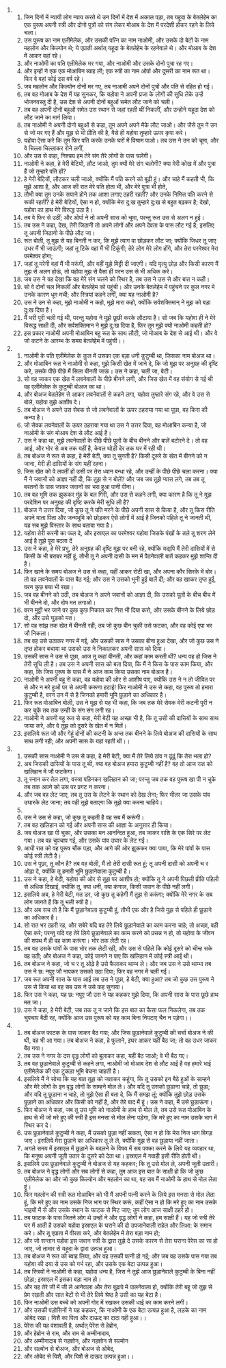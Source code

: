 <ol>
  <li>
    <ol>
      <li>जिन दिनों में न्यायी लोग न्याय करते थे उन दिनों में देश में अकाल पड़ा, तब यहूदा के बेतलेहेम का एक पुरूष अपनी स्त्री और दोनो पुत्रों को संग लेकर मोआब के देश में परदेशी होकर रहने के लिये चला।</li>
      <li>उस पुरूष का नाम एलीमेलेक, और उसकी पत्नि का नाम नाओमी, और उसके दो बेटों के नाम महलोन और किल्योन थे; ये एप्राती अर्थात् यहूदा के बेतलेहेम के रहनेवाले थे। और मोआब के देश में आकर वहां रहे।</li>
      <li>और नाओमी का पति एलीमेलेक मर गया, और नाओमी और उसके दोनो पुत्रा रह गए।</li>
      <li>और इन्हों ने एक एक मोआबिन ब्याह ली; एक स्त्री का नाम ओर्पा और दूसरी का नाम रूत था। फिर वे वहां कोई दस वर्ष रहे।</li>
      <li>जब महलोन और किल्योन दोनों मर गए, तब नाआमी अपने दोनों पुत्रों और पति से रहित हो गई।</li>
      <li>तब वह मोआब के देश में यह सुनकर, कि यहोवा ने अपनी प्रजा के लोगों की सुधि लेके उन्हें भोजनवस्तु दी है, उस देश से अपनी दोनों बहुओं समेत लौट जाने को चली।</li>
      <li>तब वह अपनी दोनों बहुओं समेत उस स्थान से जहां रहती थीं निकलीं, और उन्होने यहूदा देश को लौट जाने का मार्ग लिया।</li>
      <li>तब नाओमी ने अपनी दोनो बहुओं से कहा, तुम अपने अपने मैके लौट जाओ। और जैसे तुम ने उन से जो मर गए हैं और मुझ से भी प्रीति की है, वैसे ही यहोवा तुम्हारे ऊपर कृपा करे।</li>
      <li>यहोवा ऐसा करे कि तुम फिर पति करके उनके घरों में विश्राम पाओ। तब उस ने उन को चूमा, और वे चिल्ला चिल्लाकर रोने लगीं,</li>
      <li>और उस से कहा, निश्चय हम तेरे संग तेेरे लोगों के पास चलेंगी।</li>
      <li>नाओमी ने कहा, हे मेरी बेटियों, लौट जाओ, तुम क्यों मेरे संग चलोगी? क्या मेरी कोख में और पुत्रा हैं जो तुम्हारे पति हों?</li>
      <li>हे मेरी बेटियों, लौटकर चली जाओ, क्योंकि मैं पति करने को बूढ़ी हूं। और चाहे मैं कहती भी, कि मुझे आशा है, और आज की रात मेरे पति होता भी, और मेरे पुत्रा भी होते,</li>
      <li>तौभी क्या तुम उनके सयाने होने तक आशा लगाए ठहरी रहतीं? और उनके निमित्त पति करने से रूकी रहतीं? हे मेरी बेटियों, ऐसा न हो, क्योंकि मेरा दु:ख तुम्हारे दु:ख से बहुत बढ़कर है; देखो, यहोवा का हाथ मेरे विरूद्ध उठा है।</li>
      <li>तब वे फिर से उठीं; और ओर्पा ने तो अपनी सास को चूमा, परन्तु रूत उस से अलग न हुई।</li>
      <li>तब उस ने कहा, देख, तेरी जिठानी तो अपने लोगों और अपने देवता के पास लौट गई है; इसलिए तू अपनी जिठानी के पीछे लौट जा।</li>
      <li>रूत बोली, तू मुझ से यह बिनती न कर, कि मुझे त्याग वा छोड़कर लौट जा; क्योंकि जिधर तू जाए उधर मैं भी जाऊंगी; जहां तू टिके वहां मैं भी टिकूंगी; तेरे लोग मेरे लोग होंगे, और तेरा परमेश्वर मेरा परमेश्वर होगा;</li>
      <li>जहां तू मरेगी वहां मैं भी मरूंगी, और वहीं मुझे मिट्टी दी जाएगी। यदि मृत्यु छोड़ और किसी कारण मैं तुझ से अलग होऊं, तो यहोवा मुझ से वैसा ही वरन उस से भी अधिक करे।</li>
      <li>जब उस ने यह देखा कि वह मेरे संग चलने को स्थिर है, तब उस ने उस से और बात न कही।</li>
      <li>सो वे दोनों चल निकलीं और बेतलेहेम को पहुंची। और उनके बेतलेहेम में पहुंचने पर कुल नगर मे उनके कारण धूम मची; और स्त्रियां कहने लगीं, क्या यह नाओमी है?</li>
      <li>उस ने उन से कहा, मुझे नाओमी न कहो, मुझे मारा कहो, क्योंकि सर्वशक्तिमान् ने मुझ को बड़ा दु:ख दिया है।</li>
      <li>मैं भरी पूरी चली गई थी, परन्तु यहोवा ने मुझे छूछी करके लौटाया है। सो जब कि यहोवा ही ने मेरे विरूद्ध साक्षी दी, और सर्वशक्तिमान ने मुझे दु:ख दिया है, फिर तुम मुझे क्यों नाओमी कहती हो?</li>
      <li>इस प्रकार नाओमी अपनी मोआबिन बहू रूत के साथ लौटी, जो मोआब के देश से आई थी। और वे जो कटने के आरम्भ के समय बेतलेहेम में पहुंची।।</li>
    </ol>
  </li>
  <li>
    <ol>
      <li>नाओमी के पति एलीमेलेक के कुल में उसका एक बड़ा धनी कुटुम्बी था, जिसका नाम बोअज था।</li>
      <li>और मोआबिन रूत ने नाओमी से कहा, मुझे किसी खेत में जाने दे, कि जो मुझ पर अनुग्रह की दृष्टि करे, उसके पीछे पीछे मैं सिला बीनती जाऊं। उस ने कहा, चली जा, बेटी।</li>
      <li>सो वह जाकर एक खेत में लवनेवालों के पीछे बीनने लगी, और जिस खेत में वह संयोग से गई थी वह एलीमेलेक के कुटुम्बी बोअज का था।</li>
      <li>और बोअज बेतलेहेम से आकर लवनेवालों से कहने लगा, यहोवा तुम्हारे संग रहे, और वे उस से बोले, यहोवा तुझे आशीष दे।</li>
      <li>तब बोअज ने अपने उस सेवक से जो लवनेवालों के ऊपर ठहराया गया था पूछा, वह किस की कन्या है।</li>
      <li>जो सेवक लवनेवालों के ऊपर ठहराया गया था उस ने उत्तर दिया, वह मोआबिन कन्या है, जो नाओमी के संग मोआब देश से लौट आई है।</li>
      <li>उस ने कहा था, मुझे लवनेवालों के पीछे पीछे पूलों के बीच बीनने और बालें बटोरने दे। तो वह आई, और भोर से अब तक यहीं है, केवल थोड़ी देर तक घर में रही थी।</li>
      <li>तब बोअज ने रूत से कहा, हे मेरी बेटी, क्या तू सुनती है? किसी दूसरे के खेत में बीनने को न जाना, मेरी ही दासियों के संग यहीं रहना।</li>
      <li>जिस खेत को वे लवतीं हों उसी पर तेरा ध्यान बन्धा रहे, और उन्हीं के पीछे पीछे चला करना। क्या मैं ने जवानों को आज्ञा नहीं दी, कि तुझ से न बोलें? और जब जब तुझे प्यास लगे, तब तब तू बरतनों के पास जाकर जवानों का भरा हुआ पानी पीना।</li>
      <li>तब वह भूमि तक झुककर मुंह के बल गिरी, और उस से कहने लगी, क्या कारण है कि तू ने मुझ परदेशिन पर अनुग्रह की दृष्टि करके मेरी सुधि ली है?</li>
      <li>बोअज ने उत्तर दिया, जो कुछ तू ने पति मरने के पीछे अपनी सास से किया है, और तू किस रीति अपने माता पिता और जन्मभूमि को छोड़कर ऐसे लोगों में आई है जिनको पहिले तू ने जानती थी, यह सब मुझे विस्तार के साथ बताया गया है।</li>
      <li>यहोवा तेरी करनी का फल दे, और इस्राएल का परमेश्वर यहोवा जिसके पंखों के तले तू शरण लेने आई है तुझे पूरा बदला दें</li>
      <li>उस ने कहा, हे मेरे प्रभु, तेरे अनुग्रह की दृष्टि मुझ पर बनी रहे, क्योंकि यद्यपि मैं तेरी दासियों में से किसी के भी बराबर नहीं हूं, तौभी तू ने अपनी दासी के मन में पैठनेवाली बातें कहकर मुझे शान्ति दी है।</li>
      <li>फिर खाने के समय बोअज ने उस से कहा, यहीं आकर रोटी खा, और अपना कौर सिरके में बोर। तो वह लवनेवालों के पास बैठ गई; और उस ने उसको भुनी हुई बालें दी; और वह खाकर तृप्त हुई, वरन कुछ बचा भी रखा।</li>
      <li>जब वह बीनने को उठी, तब बोअज ने अपने जवानों को आज्ञा दी, कि उसको पूलों के बीच बीच में भी बीनने दो, और दोष मत लगाओ।</li>
      <li>वरन मुट्ठी भर जाने पर कुछ कुछ निकाल कर गिरा भी दिया करो, और उसके बीनने के लिये छोड़ दो, और उसे घुड़को मत।</li>
      <li>सो वह सांझ तक खेत में बीनती रही; तब जो कुछ बीन चुकी उसे फटका, और वह कोई एपा भर जौ निकला।</li>
      <li>तब वह उसे उठाकर नगर में गई, और उसकी सास ने उसका बीना हुआ देखा, और जो कुछ उस ने तृप्त होकर बचाया था उसको उस ने निकालकर अपनी सास को दिया।</li>
      <li>उसकी सास ने उस से पूछा, आज तू कहां बीनती, और कहां काम करती थी? धन्य वह हो जिस ने तेरी सुधि ली है। तब उस ने अपनी सास को बता दिया, कि मैं ने किस के पास काम किया, और कहा, कि जिस पुरूष के पास मैं ने आज काम किया उसका नाम बोअज है।</li>
      <li>नाओमी ने अपनी बहू से कहा, वह यहोवा की ओर से आशीष पाए, क्योंकि उस ने न तो जीवित पर से और न मरे हुओं पर से अपनी करूणा हटाई! फिर नाओमी ने उस से कहा, वह पुरूष तो हमारा कुटुम्बी है, वरन उन में से है जिनको हमारी भूमि छुड़ाने का अधिकार है।</li>
      <li>फिर रूत मोआबिन बोली, उस ने मुझ से यह भी कहा, कि जब तक मेरे सेवक मेरी कटनी पूरी न कर चुकें तब तक उन्हीं के संग संग लगी रह।</li>
      <li>नाओमी ने अपनी बहु रूत से कहा, मेरी बेटी यह अच्छा भी है, कि तू उसी की दासियों के साथ साथ जाया करे, और वे तुझ को दूसरे के खेत में न मिलें।</li>
      <li>इसलिये रूत जौ और गेहूं दोनों की कटनी के अन्त तक बीनने के लिये बोअज की दासियों के साथ साथ लगी रही; और अपनी सास के यहां रहती थी।।</li>
    </ol>
  </li>
  <li>
    <ol>
      <li>उसकी सास नाओमी ने उस से कहा, हे मेरी बेटी, क्या मैं तेरे लिये ठांव न ढूंढूं कि तेरा भला हो?</li>
      <li>अब जिसकी दासियों के पास तू थी, क्या वह बोअज हमारा कुटुम्बी नहीं है? वह तो आज रात को खलिहान में जौ फटकेगा।</li>
      <li>तू स्नान कर तेल लगा, वस्त्रा पहिनकर खलिहान को जा; परन्तु जब तक वह पुरूष खा पी न चुके तब तक अपने को उस पर प्रगट न करना।</li>
      <li>और जब वह लेट जाए, तब तू उस के लेटने के स्थान को देख लेना; फिर भीतर जा उसके पांव उघारके लेट जाना; तब वही तुझे बताएगा कि तुझे क्या करना चाहिये।</li>
      <li></li>
      <li>उस ने उस से कहा, जो कुछ तू कहती है वह सब मैं करूंगी।</li>
      <li>तब वह खलिहान को गई और अपनी सास की आज्ञा के अनुसार ही किया।</li>
      <li>जब बोअज खा पी चुका, और उसका मन आनन्दित हुआ, तब जाकर राशि के एक सिरे पर लेट गया। तब वह चुपचाप गई, और उसके पांव उघार के लेट गई।</li>
      <li>आधी रात को वह पुरूष चौंक पड़ा, और आगे की ओर झुककर क्या पाया, कि मेरे पांवों के पास कोई स्त्री लेटी है।</li>
      <li>उस ने पूछा, तू कौन है? तब वह बोली, मैं तो तेरी दासी रूत हूं; तू अपनी दासी को अपनी च र ओढ़ा दे, क्योंकि तू हमारी भूमि छुड़ानेवाला कुटुम्बी है।</li>
      <li>उस ने कहा, हे बेटी, यहोवा की ओर से तुझ पर आशीष हो; क्योंकि तू ने अपनी पिछली प्रीति पहिली से अधिक दिखाई, क्योंकि तू, क्या धनी, क्या कंगाल, किसी जवान के पीछे नहीं लगी।</li>
      <li>इसलिये अब, हे मेरी बेटी, मत डर, जो कुछ तू कहेगी मैं तुझ से करूंगा; क्योंकि मेरे नगर के सब लोग जानते हैं कि तू भली स्त्री है।</li>
      <li>और अब सच तो है कि मैं छुड़ानेवाला कुटुम्बी हूं, तौभी एक और है जिसे मुझ से पहिले ही छुड़ाने का अधिकार है।</li>
      <li>सो रात भर ठहरी रह, और सबेरे यदि वह तेरे लिये छुड़ानेवाले का काम करना चाहे; तो अच्छा, वही ऐसा करे; परन्तु यदि वह तेरे लिये छुड़ानेवाले का काम करने को प्रसन्न न हो, तो यहोवा के जीवन की शपथ मैं ही वह काम करूंगा। भोर तक लेटी रह।</li>
      <li>तब वह उसके पांवों के पास भोर तक लेटी रही, और उस से पहिले कि कोई दूसरे को चीन्ह सके वह उठी; और बोअज ने कहा, कोई जानने न पाए कि खलिहान में कोई स्त्री आई थी।</li>
      <li>तब बोअज ने कहा, जो च र तू ओढ़े है उसे फैलाकर थाम्भ ले। और जब उस ने उसे थाम्भा तब उस ने छ: नपुए जौ नापकर उसको उठा दिया; फिर वह नगर में चली गई।</li>
      <li>जब रूत अपनी सास के पास आई तब उस ने पूछा, हे बेटी, क्या हुआ? तब जो कुछ उस पुरूष ने उस से किया था वह सब उस ने उसे कह सुनाया।</li>
      <li>फिर उस ने कहा, यह छ: नपुए जौ उस ने यह कहकर मुझे दिया, कि अपनी सास के पास छूछे हाथ मत जा।</li>
      <li>उस ने कहा, हे मेरी बेटी, जब तक तू न जाने कि इस बात का कैसा फल निकलेगा, तब तक चुपचाप बैठी रह, क्योंकि आज उस पुरूष को यह काम बिना निपटाए चैन न पड़ेगा।।</li>
    </ol>
  </li>
  <li>
    <ol>
      <li>तब बोअज फाटक के पास जाकर बैठ गया; और जिस छुड़ानेवाले कुटुम्बी की चर्चा बोअज ने की थी, वह भी आ गया। तब बोअज ने कहा, हे फुलाने, इघर आकर यहीं बैठ जा; तो वह उधर जाकर बैठ गया।</li>
      <li>तब उस ने नगर के दस वृद्ध लोगों को बुलाकर कहा, यहीं बैठ जाओ; वे भी बैठ गए।</li>
      <li>तब वह छुड़ानेवाले कुटुम्बी से कहने लगा, नाओमी जो मोआब देश से लौट आई है वह हमारे भाई एलीमेलेक की एक टुकड़ा भूमि बेचना चाहती है।</li>
      <li>इसलिये मैं ने सोचा कि यह बात तुझ को जताकर कहूंगा, कि तू उसको इन बैठे हुओं के साम्हने और मेरे लोगों के इन वृद्ध लोगों के साम्हने मोल ले। और यदि तू उसको छुड़ाना चाहे, तो छुड़ा; और यदि तू छुड़ाना न चाहे, तो मुझे ऐसा ही बता दे, कि मैं समझ लूं; क्योंकि तुझे छोड़ उसके छुड़ाने का अधिकार और किसी को नहीं है, और तेरे बाद मैं हूं। उस ने कहा, मैं उसे छुड़ाऊंगा।</li>
      <li>फिर बोअज ने कहा, जब तू उस भूमि को नाओमी के हाथ से मोल ले, तब उसे रूत मोआबिन के हाथ से भी जो मरे हुए की स्त्री है इस मनसा से मोल लेना पड़ेगा, कि मरे हुए का नाम उसके भाग में स्थिर कर दे।</li>
      <li>उस छुड़ानेवाले कुटुम्बी ने कहा, मैं उसको छुड़ा नहीं सकता, ऐसा न हो कि मेरा निज भाग बिगड़ जाए। इसलिये मेरा छुड़ाने का अधिकार तू ले ले, क्योंकि मुझ से वह छुड़ाया नहीं जाता।</li>
      <li>अगले समय में इस्राएल में छुड़ाने के बदलने के विषय में सब पक्का करने के लिये यह व्यवहार था, कि मनुष्य अपनी जूती उतार के दूसरे को देता था। इस्राएल में गवाही इसी रीति होती थी।</li>
      <li>इसलिये उस छुड़ानेवाले कुटुम्बी ने बोअज से यह कहकर; कि तू उसे मोल ले, अपनी जूती उतारी।</li>
      <li>तब बोअज ने वृद्ध लोगों और सब लोगों से कहा, तुम आज इस बात के साक्षी हो कि जो कुछ एलीमेलेक का और जो कुछ किल्योन और महलोन का था, वह सब मैं नाओमी के हाथ से मोल लेता हूं।</li>
      <li>फिर महलोन की स्त्री रूत मोआबिन को भी मैं अपनी पत्नी करने के लिये इस मनसा से मोल लेता हूं, कि मरे हुए का नाम उसके निज भाग पर स्थिर करूं, कहीं ऐसा न हो कि मरे हुए का नाम उसके भाइयों में से और उसके स्थान के फाटक से मिट जाए; तुम लोग आज साक्षी ठहरे हो।</li>
      <li>तब फाटक के पास जितने लोग थे उन्हों ने और वृद्ध लोगों ने कहा, हम साक्षी हैं। यह जो स्त्री तेरे घर में आती है उसको यहोवा इस्राएल के घराने की दो उपजानेवाली राहेल और लिआ: के समान करे। और तू एप्राता में वीरता करे, और बेतलेहेम में तेरा बड़ा नाम हो;</li>
      <li>और जो सन्तान यहोवा इस जवान स्त्री के द्वारा तुझे दे उसके कारण से तेरा घराना पेरेस का सा हो जाए, जो तामार से यहूदा के द्वारा उत्पन्न हुआ।</li>
      <li>तब बोअज ने रूत को ब्याह लिया, और वह उसकी पत्नी हो गई; और जब वह उसके पास गया तब यहोवा की दया से उस को गर्भ रहा, और उसके एक बेटा उत्पन्न हुआ।</li>
      <li>तब स्त्रियों ने नाओमी से कहा, यहोवा धन्य है, जिस ने तुझे आज छुड़ानेवाले कुटुम्बी के बिना नहीं छोड़ा; इस्राएल में इसका बड़ा नाम हो।</li>
      <li>और यह तेरे जी में जी ले आनेवाला और तेरा बुढ़ापे में पालनेवाला हो, क्योंकि तेरी बहू जो तुझ से प्रेम रखती और सात बेटों से भी तेरे लिये श्रेष्ठ है उसी का यह बेटा है।</li>
      <li>फिर नाओमी उस बच्चे को अपनी गोद में रखकर उसकी धाई का काम करने लगी।</li>
      <li>और उसकी पड़ोसिनों ने यह कहकर, कि नाओमी के एक बेटा उत्पन्न हुआ है, लड़के का नाम ओबेद रखा। यिशै का पिता और दाऊद का दादा वही हुआ।।</li>
      <li>पेरेस की यह वंशावली है, अर्थात् पेरेस से हेब्रोन,</li>
      <li>और हेब्रोन से राम, और राम से अम्मीनादाब,</li>
      <li>और अम्मीनादाब से नहशोन, और नहशोन से सल्मोन</li>
      <li>और सल्मोन से बोअज, और बोअज से ओबेद,</li>
      <li>और ओबेद से यिशै, और यिशै से दाऊद उत्पन्न हुआ।।</li>
    </ol>
  </li>
</ol>